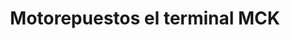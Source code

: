 ---
title: "Motorepuestos el terminal MCK"
url: /puerto-la-cruz/motorepuestos-el-terminal-mck/
shop: piezas de automóviles
---